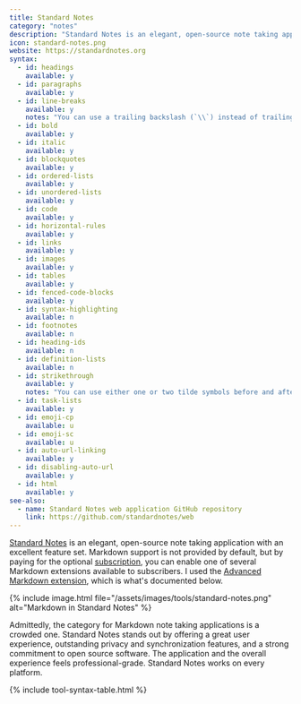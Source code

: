 ```yaml
---
title: Standard Notes
category: "notes"
description: "Standard Notes is an elegant, open-source note taking application. "
icon: standard-notes.png
website: https://standardnotes.org
syntax:
  - id: headings
    available: y
  - id: paragraphs
    available: y
  - id: line-breaks
    available: y
    notes: "You can use a trailing backslash (`\\`) instead of trailing whitespace."
  - id: bold
    available: y
  - id: italic
    available: y
  - id: blockquotes
    available: y
  - id: ordered-lists
    available: y
  - id: unordered-lists
    available: y
  - id: code
    available: y
  - id: horizontal-rules
    available: y
  - id: links
    available: y
  - id: images
    available: y
  - id: tables
    available: y
  - id: fenced-code-blocks
    available: y
  - id: syntax-highlighting
    available: n
  - id: footnotes
    available: n
  - id: heading-ids
    available: n
  - id: definition-lists
    available: n
  - id: strikethrough
    available: y
    notes: "You can use either one or two tilde symbols before and after the phrase."
  - id: task-lists
    available: y
  - id: emoji-cp
    available: u
  - id: emoji-sc
    available: u
  - id: auto-url-linking
    available: y
  - id: disabling-auto-url
    available: y
  - id: html
    available: y
see-also:
  - name: Standard Notes web application GitHub repository
    link: https://github.com/standardnotes/web
---
```


[Standard Notes](https://standardnotes.org) is an elegant, open-source note taking application with an excellent feature set. Markdown support is not provided by default, but by paying for the optional [subscription](https://standardnotes.org/extensions), you can enable one of several Markdown extensions available to subscribers. I used the [Advanced Markdown extension](https://standardnotes.org/extensions/advanced-markdown), which is what's documented below.

{% include image.html file="/assets/images/tools/standard-notes.png" alt="Markdown in Standard Notes" %}

Admittedly, the category for Markdown note taking applications is a crowded one. Standard Notes stands out by offering a great user experience, outstanding privacy and synchronization features, and a strong commitment to open source software. The application and the overall experience feels professional-grade. Standard Notes works on every platform.

{% include tool-syntax-table.html %}
